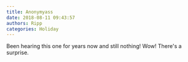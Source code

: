 ```yaml
---
title: Anonymyass
date: 2018-08-11 09:43:57
authors: Ripp
categories: Holiday
---
```


 Been hearing this one for years now and still nothing! Wow! There's a surprise.
